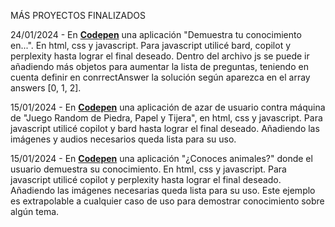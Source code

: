 MÁS PROYECTOS FINALIZADOS  
  
 24/01/2024 - En **[Codepen](https://codepen.io/Eccedev/pen/QWoqwvQ)** una aplicación "Demuestra tu conocimiento en...". En html, css y javascript. Para javascript utilicé bard, copilot y perplexity hasta lograr el final deseado. Dentro del archivo js se puede ir añadiendo más objetos para aumentar la lista de preguntas, teniendo en cuenta definir en conrrectAnswer la solución según aparezca en el array answers [0, 1, 2].  
 
 15/01/2024 - En **[Codepen](https://codepen.io/Eccedev/pen/PoLWOJE)** una aplicación de azar de usuario contra máquina de "Juego Random de Piedra, Papel y Tijera", en html, css y javascript. Para javascript utilicé copilot y bard hasta lograr el final deseado. Añadiendo las imágenes y audios necesarios queda lista para su uso.  

  15/01/2024 - En **[Codepen](https://codepen.io/Eccedev/pen/YzgNYKY)** una aplicación "¿Conoces animales?" donde el usuario demuestra su conocimiento. En html, css y javascript. Para javascript utilicé copilot y perplexity hasta lograr el final deseado. Añadiendo las imágenes necesarias queda lista para su uso. Este ejemplo es extrapolable a cualquier caso de uso para demostrar conocimiento sobre algún tema.  
    
